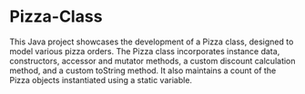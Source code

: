 # Pizza-Class

This Java project showcases the development of a Pizza class, designed to model various pizza orders. The Pizza class incorporates instance data, constructors, accessor and mutator methods, a custom discount calculation method, and a custom toString method. It also maintains a count of the Pizza objects instantiated using a static variable.
